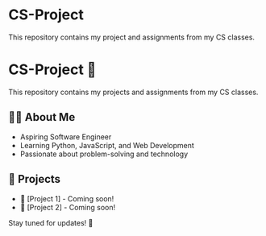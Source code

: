 # CS-Project
This repository contains my project and assignments from my CS classes.
# CS-Project 🚀  
This repository contains my projects and assignments from my CS classes.  

## 🧑‍💻 About Me  
- Aspiring Software Engineer  
- Learning Python, JavaScript, and Web Development  
- Passionate about problem-solving and technology  

## 📂 Projects  
- 🔹 [Project 1] - Coming soon!  
- 🔹 [Project 2] - Coming soon!  

Stay tuned for updates! 🚀  
